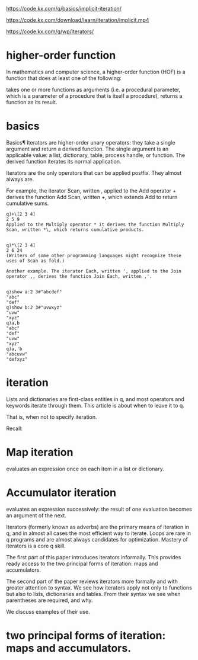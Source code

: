 https://code.kx.com/q/basics/implicit-iteration/

https://code.kx.com/download/learn/iteration/implicit.mp4

https://code.kx.com/q/wp/iterators/

# higher-order function
In mathematics and computer science, a higher-order function (HOF) is a function that does at least one of the following:

takes one or more functions as arguments (i.e. a procedural parameter, which is a parameter of a procedure that is itself a procedure),
returns a function as its result.


# basics
Basics¶
Iterators are higher-order unary operators: they take a single argument and return a derived function. The single argument is an applicable value: a list, dictionary, table, process handle, or function. The derived function iterates its normal application.

Iterators are the only operators that can be applied postfix. They almost always are.

For example, the iterator Scan, written \, applied to the Add operator + derives the function Add Scan, written +\, which extends Add to return cumulative sums.

```
q)+\[2 3 4]
2 5 9
Applied to the Multiply operator * it derives the function Multiply Scan, written *\, which returns cumulative products.


q)*\[2 3 4]
2 6 24
(Writers of some other programming languages might recognize these uses of Scan as fold.)

Another example. The iterator Each, written ', applied to the Join operator ,, derives the function Join Each, written ,'.


q)show a:2 3#"abcdef"
"abc"
"def"
q)show b:2 3#"uvwxyz"
"uvw"
"xyz"
q)a,b
"abc"
"def"
"uvw"
"xyz"
q)a,'b
"abcuvw"
"defxyz"
```
# iteration

Lists and dictionaries are first-class entities in q, and most operators and keywords iterate through them. This article is about when to leave it to q.

That is, when not to specify iteration.

Recall:

# Map iteration
evaluates an expression once on each item in a list or dictionary.

# Accumulator iteration
evaluates an expression successively: the result of one evaluation becomes an argument of the next.


Iterators (formerly known as adverbs) are the primary means of iteration in q, and in almost all cases the most efficient way to iterate. Loops are rare in q programs and are almost always candidates for optimization. Mastery of iterators is a core q skill.

The first part of this paper introduces iterators informally. This provides ready access to the two principal forms of iteration: maps and accumulators.

The second part of the paper reviews iterators more formally and with greater attention to syntax. We see how iterators apply not only to functions but also to lists, dictionaries and tables. From their syntax we see when parentheses are required, and why.

We discuss examples of their use.


# two principal forms of iteration: maps and accumulators.
